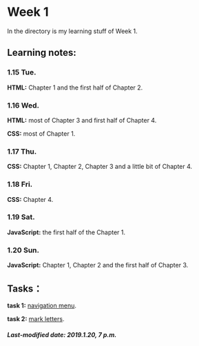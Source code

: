 # Week 1

In the directory is my learning stuff of Week 1.

## Learning notes:

### 1.15 Tue.

**HTML:** Chapter 1 and the first half of Chapter 2.

### 1.16 Wed.

**HTML:** most of Chapter 3 and first half of Chapter 4.

**CSS:** most of Chapter 1.

### 1.17 Thu.

**CSS:** Chapter 1, Chapter 2, Chapter 3 and a little bit of Chapter 4.

### 1.18 Fri.

**CSS:** Chapter 4.

### 1.19 Sat.

**JavaScript:** the first half of the Chapter 1.

### 1.20 Sun.

**JavaScript:** Chapter 1, Chapter 2 and the first half of Chapter 3.

## Tasks：

**task 1:** [navigation menu](https://developer.mozilla.org/zh-CN/docs/Learn/HTML/Introduction_to_HTML/Creating_hyperlinks#%E4%B8%BB%E5%8A%A8%E5%AD%A6%E4%B9%A0%EF%BC%9A%E5%88%9B%E5%BB%BA%E4%B8%80%E4%B8%AA%E5%AF%BC%E8%88%AA%E8%8F%9C%E5%8D%95).

**task 2:** [mark letters](https://developer.mozilla.org/zh-CN/docs/Learn/HTML/Introduction_to_HTML/Marking_up_a_letter).

##### Last-modified date: 2019.1.20, 7 p.m.